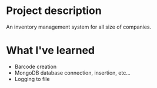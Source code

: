 # Project description
An inventory management system for all size of companies.

# What I've learned
 * Barcode creation
 * MongoDB database connection, insertion, etc...
 * Logging to file
